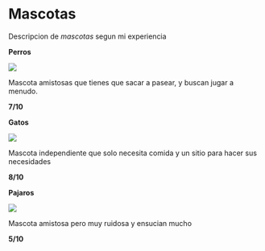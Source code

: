 # Mascotas

Descripcion de *mascotas* segun mi experiencia

**Perros**

![](https://fotografias.larazon.es/clipping/cmsimages01/2019/10/24/0D729F64-22FD-4768-BB97-7375A07C6CAF/98.jpg?crop=2000,1125,x0,y103&width=1900&height=1069&optimize=low&format=webply)


Mascota amistosas que tienes que sacar a pasear, y buscan jugar a menudo.

**7/10**

**Gatos**

![](https://upload.wikimedia.org/wikipedia/commons/thumb/4/4d/Cat_November_2010-1a.jpg/220px-Cat_November_2010-1a.jpg)

Mascota independiente que solo necesita comida y un sitio para hacer sus necesidades

**8/10**

**Pajaros**

![](https://encrypted-tbn0.gstatic.com/images?q=tbn:ANd9GcT1CIx6O_cSEgHALVjnw1dwbxPwlTHTjyiJNw&s)

Mascota amistosa pero muy ruidosa y ensucian mucho

**5/10**
